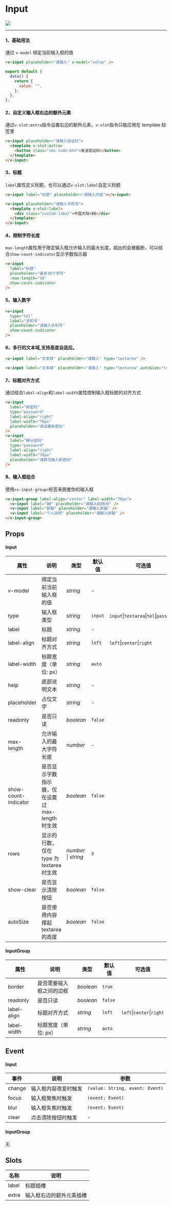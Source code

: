 # Input

![](https://img.shields.io/badge/coverage-91.89%25-green)

---

#### 1、基础用法

通过 `v-model` 绑定当前输入框的值

```html
<v-input placeholder="请输入" v-model="value" />
```

```js
export default {
  data() {
    return {
      value: "",
    };
  },
};
```

#### 2、自定义输入框右边的额外元素

通过`v-slot:extra`指令设置右边的额外元素，`v-slot`指令只能应用在 template 标签里

```html
<v-input placeholder="请输入验证码">
  <template v-slot:extra>
    <button class="sms-code-btn">发送验证码</button>
  </template>
</v-input>
```

#### 3、标题

`label`属性定义标题，也可以通过`v-slot:label`自定义标题

```html
<v-input label="标题" placeholder="请输入内容"></v-input>

<v-input placeholder="请输入手机号">
  <template v-slot:label>
    <div class="custom-label">中国大陆+86</div>
  </template>
</v-input>
```

#### 4、限制字符长度

`max-length`属性用于限定输入框允许输入的最大长度，超出的会被截断，可以结合`show-count-indicator`显示字数指示器

```html
<v-input
  label="标题"
  placeholder="最多10个字符"
  :max-length="10"
  show-count-indicator
/>
```

#### 5、输入数字

```html
<v-input
  type="tel"
  label="手机号"
  placeholder="请输入手机号"
  show-count-indicator
/>
```

#### 6、多行的文本域,支持高度自适应。

```html
<v-input label="文本域" placeholder="请输入" type="textarea" />
```

```html
<v-input label="文本域" placeholder="请输入" type="textarea" autoSize="true" />
```

#### 7、标题对齐方式

通过结合`label-align`和`label-width`属性控制输入框标题的对齐方式

```html
<v-input
  label="新密码"
  type="password"
  label-align="right"
  label-width="70px"
  placeholder="请设置新密码"
/>
<v-input
  label="确认密码"
  type="password"
  label-align="right"
  label-width="70px"
  placeholder="请再次输入新密码"
/>
```

#### 8、输入框组合

使用`<v-input-group>`标签来嵌套你的输入框

```html
<v-input-group label-align="center" label-width="70px">
  <v-input label="QQ" placeholder="请输入QQ账号" />
  <v-input label="邮箱" placeholder="请输入邮箱" />
  <v-input label="个人说明" placeholder="请输入邮箱" />
</v-input-group>
```

## Props

#### Input

| 属性                 | 说明                                             | 类型                     | 默认值  | 可选值                                             |
| -------------------- | ------------------------------------------------ | ------------------------ | ------- | -------------------------------------------------- |
| v-model              | 绑定当前当前输入框的值                           | _string_                 | -       |                                                    |
| type                 | 输入框类型                                       | _string_                 | `input` | `input`&#124;`textarea`&#124;`tel`&#124;`password` |
| label                | 标题                                             | _string_                 | -       |                                                    |
| label-align          | 标题对齐方式                                     | _string_                 | `left`  | `left`&#124;`center`&#124;`right`                  |
| label-width          | 标题宽度（单位: px）                             | _string_                 | `auto`  |                                                    |
| help                 | 底部说明文本                                     | _string_                 | -       |                                                    |
| placeholder          | 占位文字                                         | _string_                 | -       |                                                    |
| readonly             | 是否只读                                         | _boolean_                | `false` |                                                    |
| max-length           | 允许输入的最大字符长度                           | _number_                 | -       |                                                    |
| show-count-indicator | 是否显示字数指示器，仅在设置过 max-length 时生效 | _boolean_                | `false` |                                                    |
| rows                 | 显示的行数，仅在 type 为 textarea 时生效         | _number_ &#124; _string_ | `3`     |                                                    |
| show-clear           | 是否显示清除按钮                                 | _boolean_                | `false` |                                                    |
| autoSize             | 是否使用内容撑起 textarea 的高度                 | _boolean_                | `false` |

#### InputGroup

| 属性        | 说明                                                                                                  | 类型                      | 默认值  | 可选值                            |
| ----------- | ----------------------------------------------------------------------------------------------------- | ------------------------- | ------- | --------------------------------- |
| border      | 是否需要输入框之间的边框                                                                              | _boolean_                 | `true`  |                                   |
| readonly    | 是否只读                                                                                              | _boolean_                 | `false` |                                   |
| label-align | 标题对齐方式                                                                                          | _string_                  | `left`  | `left`&#124;`center`&#124;`right` |
| label-width | 标题宽度（单位: px）                                                                                  | _string_                  | `auto`  |                                   |

## Event

#### Input

| 事件   | 说明                 | 参数                            |
| ------ | -------------------- | ------------------------------- |
| change | 输入框内容改变时触发 | `(value: String, event: Event)` |
| focus  | 输入框聚焦时触发     | `(event: Event)`                |
| blur   | 输入框失焦时触发     | `(event: Event)`                |
| clear  | 点击清除按钮时触发   | -                               |

#### InputGroup

无

## Slots

| 名称  | 说明                     |
| ----- | ------------------------ |
| label | 标题插槽                 |
| extra | 输入框右边的额外元素插槽 |

